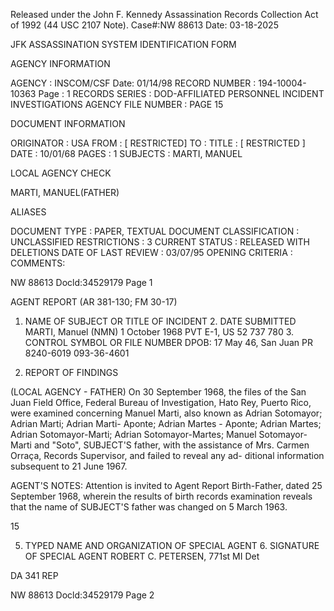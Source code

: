 Released under the John F. Kennedy
Assassination Records Collection Act of
1992 (44 USC 2107 Note). Case#:NW
88613 Date: 03-18-2025

JFK ASSASSINATION SYSTEM
IDENTIFICATION FORM

AGENCY INFORMATION

AGENCY : INSCOM/CSF Date: 01/14/98
RECORD NUMBER : 194-10004-10363 Page : 1
RECORDS SERIES : DOD-AFFILIATED PERSONNEL INCIDENT INVESTIGATIONS
AGENCY FILE NUMBER : PAGE 15

DOCUMENT INFORMATION

ORIGINATOR : USA
FROM : [ RESTRICTED]
TO :
TITLE : [ RESTRICTED ]
DATE : 10/01/68
PAGES : 1
SUBJECTS : MARTI, MANUEL

LOCAL AGENCY CHECK

MARTI, MANUEL(FATHER)

ALIASES

DOCUMENT TYPE : PAPER, TEXTUAL DOCUMENT
CLASSIFICATION : UNCLASSIFIED
RESTRICTIONS : 3
CURRENT STATUS : RELEASED WITH DELETIONS
DATE OF LAST REVIEW : 03/07/95
OPENING CRITERIA :
COMMENTS:

NW 88613 Docld:34529179 Page 1

AGENT REPORT
(AR 381-130; FM 30-17)
1. NAME OF SUBJECT OR TITLE OF INCIDENT 2. DATE SUBMITTED
MARTI, Manuel (NMN) 1 October 1968
PVT E-1, US 52 737 780 3. CONTROL SYMBOL OR FILE NUMBER
DPOB: 17 May 46, San Juan PR 8240-6019
093-36-4601

4. REPORT OF FINDINGS

(LOCAL AGENCY - FATHER) On 30 September 1968, the files of the San Juan
Field Office, Federal Bureau of Investigation, Hato Rey, Puerto Rico, were examined
concerning Manuel Marti, also known as Adrian Sotomayor; Adrian Marti; Adrian Marti-
Aponte; Adrian Martes - Aponte; Adrian Martes; Adrian Sotomayor-Marti; Adrian
Sotomayor-Martes; Manuel Sotomayor-Marti and "Soto", SUBJECT'S father, with the
assistance of Mrs. Carmen Orraça, Records Supervisor, and failed to reveal any ad-
ditional information subsequent to 21 June 1967.

AGENT'S NOTES: Attention is invited to Agent Report Birth-Father, dated
25 September 1968, wherein the results of birth records examination reveals that
the name of SUBJECT'S father was changed on 5 March 1963.

15

5. TYPED NAME AND ORGANIZATION OF SPECIAL AGENT 6. SIGNATURE OF SPECIAL AGENT
ROBERT C. PETERSEN, 771st MI Det

DA 341 REP

NW 88613 Docld:34529179 Page 2
